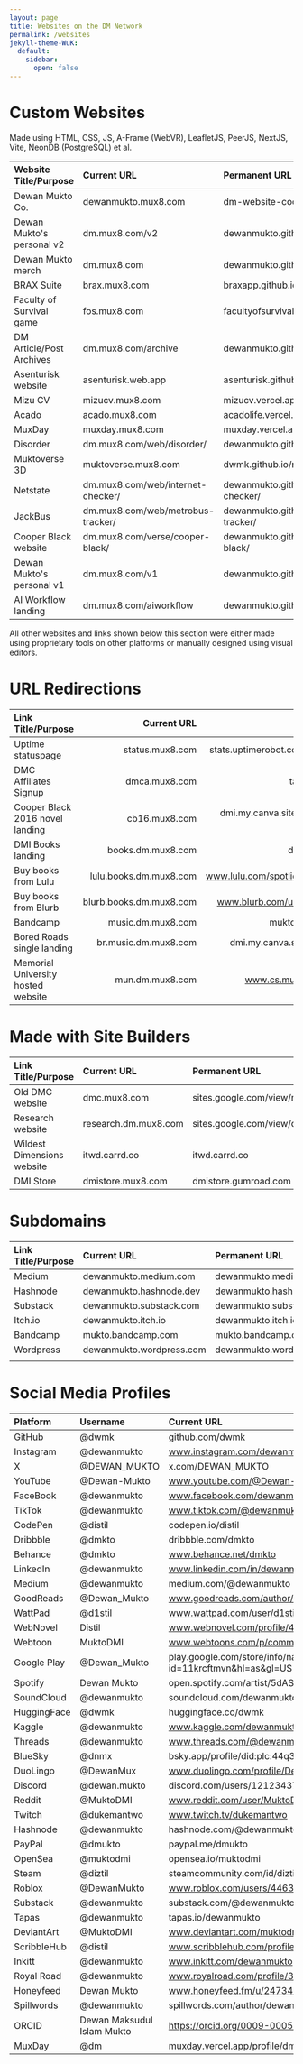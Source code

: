 ```yaml
---
layout: page
title: Websites on the DM Network
permalink: /websites
jekyll-theme-WuK:
  default:
    sidebar:
      open: false
---
```



# Custom Websites

Made using HTML, CSS, JS, A-Frame (WebVR), LeafletJS, PeerJS, NextJS, Vite, NeonDB (PostgreSQL) et al.

|Website Title/Purpose|Current URL|Permanent URL|
|:---|:---|:---|
|Dewan Mukto Co.|dewanmukto.mux8.com|dm-website-cool.vercel.app|
|Dewan Mukto's personal v2|dm.mux8.com/v2|dewanmukto.github.io/v2|
|Dewan Mukto merch|dm.mux8.com|dewanmukto.github.io|
|BRAX Suite|brax.mux8.com|braxapp.github.io|
|Faculty of Survival game|fos.mux8.com|facultyofsurvival.vercel.app|
|DM Article/Post Archives|dm.mux8.com/archive|dewanmukto.github.io/archive|
|Asenturisk website|asenturisk.web.app|asenturisk.github.io|
|Mizu CV|mizucv.mux8.com|mizucv.vercel.app|
|Acado|acado.mux8.com|acadolife.vercel.app|
|MuxDay|muxday.mux8.com|muxday.vercel.app|
|Disorder|dm.mux8.com/web/disorder/|dewanmukto.github.io/web/disorder|
|Muktoverse 3D|muktoverse.mux8.com|dwmk.github.io/muktoverse3d/|
|Netstate|dm.mux8.com/web/internet-checker/|dewanmukto.github.io/web/internet-checker/|
|JackBus|dm.mux8.com/web/metrobus-tracker/|dewanmukto.github.io/web/metrobus-tracker/|
|Cooper Black website|dm.mux8.com/verse/cooper-black/|dewanmukto.github.io/verse/cooper-black/|
|Dewan Mukto's personal v1|dm.mux8.com/v1|dewanmukto.github.io/v1|
|AI Workflow landing|dm.mux8.com/aiworkflow|dewanmukto.github.io/aiworkflow|

All other websites and links shown below this section were either made using proprietary tools on other platforms or manually designed using visual editors.

# URL Redirections

|Link Title/Purpose|Current URL|Redirection URL|
|:---|---:|---:|
|Uptime statuspage|status.mux8.com|stats.uptimerobot.com/sWfoV5sCXq|
|DMC Affiliates Signup|dmca.mux8.com|tally.so/r/mYLY5v|
|Cooper Black 2016 novel landing|cb16.mux8.com|dmi.my.canva.site/cooper-black-2016|
|DMI Books landing|books.dm.mux8.com|dmi.my.canva.site|
|Buy books from Lulu|lulu.books.dm.mux8.com|www.lulu.com/spotlight/dewanmukto|
|Buy books from Blurb|blurb.books.dm.mux8.com|www.blurb.com/user/dewanmukto|
|Bandcamp|music.dm.mux8.com|mukto.bandcamp.com|
|Bored Roads single landing|br.music.dm.mux8.com|dmi.my.canva.site/bored-roads|
|Memorial University hosted website|mun.dm.mux8.com|www.cs.mun.ca/~dmimukto|

# Made with Site Builders

|Link Title/Purpose|Current URL|Permanent URL|
|:---|:---|:---|
|Old DMC website|dmc.mux8.com|sites.google.com/view/mukto-net|
|Research website|research.dm.mux8.com|sites.google.com/view/dewanmukto/home|
|Wildest Dimensions website|itwd.carrd.co|itwd.carrd.co|
|DMI Store|dmistore.mux8.com|dmistore.gumroad.com|


# Subdomains

|Link Title/Purpose|Current URL|Permanent URL|
|:---|:---|:---|
|Medium|dewanmukto.medium.com|dewanmukto.medium.com|
|Hashnode|dewanmukto.hashnode.dev|dewanmukto.hashnode.dev|
|Substack|dewanmukto.substack.com|dewanmukto.substack.com|
|Itch.io|dewanmukto.itch.io|dewanmukto.itch.io|
|Bandcamp|mukto.bandcamp.com|mukto.bandcamp.com|
|Wordpress|dewanmukto.wordpress.com|dewanmukto.wordpress.com|
|||

# Social Media Profiles

|Platform|Username|Current URL|
|:---|:---|:---|
|GitHub|@dwmk|github.com/dwmk|
|Instagram|@dewanmukto|www.instagram.com/dewanmukto|
|X|@DEWAN_MUKTO|x.com/DEWAN_MUKTO|
|YouTube|@Dewan-Mukto|www.youtube.com/@Dewan-Mukto|
|FaceBook|@dewanmukto|www.facebook.com/dewanmukto|
|TikTok|@dewanmukto|www.tiktok.com/@dewanmukto|
|CodePen|@distil|codepen.io/distil|
|Dribbble|@dmkto|dribbble.com/dmkto|
|Behance|@dmkto|www.behance.net/dmkto|
|LinkedIn|@dewanmukto|www.linkedin.com/in/dewanmukto/|
|Medium|@dewanmukto|medium.com/@dewanmukto|
|GoodReads|@Dewan_Mukto|www.goodreads.com/author/show/45565659.Dewan_Mukto|
|WattPad|@d1stil|www.wattpad.com/user/d1stil|
|WebNovel|Distil|www.webnovel.com/profile/4322246237|
|Webtoon|MuktoDMI|www.webtoons.com/p/community/en/u/b6mkv|
|Google Play|@Dewan_Mukto|play.google.com/store/info/name/Dewan_Mukto?id=11krcftmvn&hl=as&gl=US|
|Spotify|Dewan Mukto|open.spotify.com/artist/5dASeJomHYQXfo9ij70zjQ|
|SoundCloud|@dewanmukto|soundcloud.com/dewanmukto|
|HuggingFace|@dwmk|huggingface.co/dwmk|
|Kaggle|@dewanmukto|www.kaggle.com/dewanmukto|
|Threads|@dewanmukto|www.threads.com/@dewanmukto|
|BlueSky|@dnmx|bsky.app/profile/did:plc:44q3btlbakdjvkv4kbvfczub|
|DuoLingo|@DewanMux|www.duolingo.com/profile/DewanMux|
|Discord|@dewan.mukto|discord.com/users/1212343753235243021|
|Reddit|@MuktoDMI|www.reddit.com/user/MuktoDMI|
|Twitch|@dukemantwo|www.twitch.tv/dukemantwo|
|Hashnode|@dewanmukto|hashnode.com/@dewanmukto|
|PayPal|@dmukto|paypal.me/dmukto|
|OpenSea|@muktodmi|opensea.io/muktodmi|
|Steam|@diztil|steamcommunity.com/id/diztil|
|Roblox|@DewanMukto|www.roblox.com/users/4463653477/profile|
|Substack|@dewanmukto|substack.com/@dewanmukto|
|Tapas|@dewanmukto|tapas.io/dewanmukto|
|DeviantArt|@MuktoDMI|www.deviantart.com/muktodmi|
|ScribbleHub|@distil|www.scribblehub.com/profile/148729/distil/|
|Inkitt|@dewanmukto|www.inkitt.com/dewanmukto|
|Royal Road|@dewanmukto|www.royalroad.com/profile/306406|
|Honeyfeed|Dewan Mukto|www.honeyfeed.fm/u/24734/novels|
|Spillwords|@dewanmukto|spillwords.com/author/dewanmukto/|
|ORCID|Dewan Maksudul Islam Mukto|https://orcid.org/0009-0005-3998-9252|
|MuxDay|@dm|muxday.vercel.app/profile/dm|
